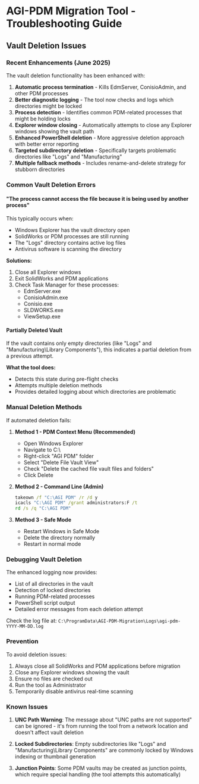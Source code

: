 # AGI-PDM Migration Tool - Troubleshooting Guide

## Vault Deletion Issues

### Recent Enhancements (June 2025)

The vault deletion functionality has been enhanced with:

1. **Automatic process termination** - Kills EdmServer, ConisioAdmin, and other PDM processes
2. **Better diagnostic logging** - The tool now checks and logs which directories might be locked
3. **Process detection** - Identifies common PDM-related processes that might be holding locks
4. **Explorer window closing** - Automatically attempts to close any Explorer windows showing the vault path
5. **Enhanced PowerShell deletion** - More aggressive deletion approach with better error reporting
6. **Targeted subdirectory deletion** - Specifically targets problematic directories like "Logs" and "Manufacturing"
7. **Multiple fallback methods** - Includes rename-and-delete strategy for stubborn directories

### Common Vault Deletion Errors

#### "The process cannot access the file because it is being used by another process"

This typically occurs when:
- Windows Explorer has the vault directory open
- SolidWorks or PDM processes are still running
- The "Logs" directory contains active log files
- Antivirus software is scanning the directory

**Solutions:**
1. Close all Explorer windows
2. Exit SolidWorks and PDM applications
3. Check Task Manager for these processes:
   - EdmServer.exe
   - ConisioAdmin.exe
   - Conisio.exe
   - SLDWORKS.exe
   - ViewSetup.exe

#### Partially Deleted Vault

If the vault contains only empty directories (like "Logs" and "Manufacturing\Library Components"), this indicates a partial deletion from a previous attempt.

**What the tool does:**
- Detects this state during pre-flight checks
- Attempts multiple deletion methods
- Provides detailed logging about which directories are problematic

### Manual Deletion Methods

If automated deletion fails:

1. **Method 1 - PDM Context Menu (Recommended)**
   - Open Windows Explorer
   - Navigate to C:\
   - Right-click "AGI PDM" folder
   - Select "Delete File Vault View"
   - Check "Delete the cached file vault files and folders"
   - Click Delete

2. **Method 2 - Command Line (Admin)**
   ```cmd
   takeown /f "C:\AGI PDM" /r /d y
   icacls "C:\AGI PDM" /grant administrators:F /t
   rd /s /q "C:\AGI PDM"
   ```

3. **Method 3 - Safe Mode**
   - Restart Windows in Safe Mode
   - Delete the directory normally
   - Restart in normal mode

### Debugging Vault Deletion

The enhanced logging now provides:
- List of all directories in the vault
- Detection of locked directories
- Running PDM-related processes
- PowerShell script output
- Detailed error messages from each deletion attempt

Check the log file at: `C:\ProgramData\AGI-PDM-Migration\Logs\agi-pdm-YYYY-MM-DD.log`

### Prevention

To avoid deletion issues:
1. Always close all SolidWorks and PDM applications before migration
2. Close any Explorer windows showing the vault
3. Ensure no files are checked out
4. Run the tool as Administrator
5. Temporarily disable antivirus real-time scanning

### Known Issues

1. **UNC Path Warning**: The message about "UNC paths are not supported" can be ignored - it's from running the tool from a network location and doesn't affect vault deletion

2. **Locked Subdirectories**: Empty subdirectories like "Logs" and "Manufacturing\Library Components" are commonly locked by Windows indexing or thumbnail generation

3. **Junction Points**: Some PDM vaults may be created as junction points, which require special handling (the tool attempts this automatically)
